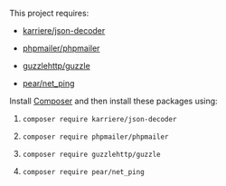 This project requires:

* [karriere/json-decoder](https://github.com/karriereat/json-decoder)

* [phpmailer/phpmailer](https://github.com/PHPMailer/PHPMailer)

* [guzzlehttp/guzzle](https://github.com/guzzle/guzzle)

* [pear/net_ping](https://github.com/pear/Net_Ping)


Install [Composer](https://getcomposer.org) and then install these packages using:

1) `composer require karriere/json-decoder`

2) `composer require phpmailer/phpmailer`

3) `composer require guzzlehttp/guzzle`

4) `composer require pear/net_ping`

